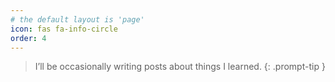 ```yaml
---
# the default layout is 'page'
icon: fas fa-info-circle
order: 4
---
```


> I’ll be occasionally writing posts about things I learned.
{: .prompt-tip }
